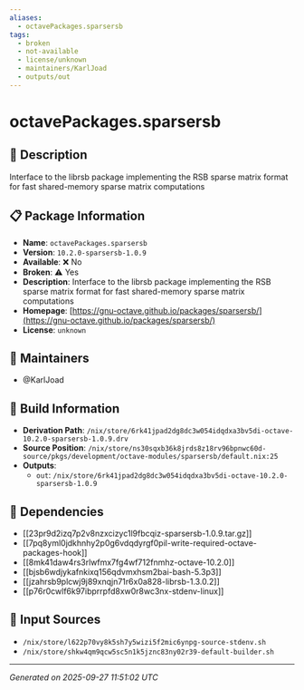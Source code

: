 ```yaml
---
aliases:
  - octavePackages.sparsersb
tags:
  - broken
  - not-available
  - license/unknown
  - maintainers/KarlJoad
  - outputs/out
---
```


# octavePackages.sparsersb

## 📝 Description

Interface to the librsb package implementing the RSB sparse matrix format for fast shared-memory sparse matrix computations

## 📋 Package Information

- **Name**: `octavePackages.sparsersb`
- **Version**: `10.2.0-sparsersb-1.0.9`
- **Available**: ❌ No
- **Broken**: ⚠️ Yes
- **Description**: Interface to the librsb package implementing the RSB sparse matrix format for fast shared-memory sparse matrix computations
- **Homepage**: [https://gnu-octave.github.io/packages/sparsersb/](https://gnu-octave.github.io/packages/sparsersb/)
- **License**: `unknown`
## 👥 Maintainers

- @KarlJoad


## 🔧 Build Information

- **Derivation Path**: `/nix/store/6rk41jpad2dg8dc3w054idqdxa3bv5di-octave-10.2.0-sparsersb-1.0.9.drv`
- **Source Position**: `/nix/store/ns30sqxb36k8jrds8z18rv96bpnwc60d-source/pkgs/development/octave-modules/sparsersb/default.nix:25`
- **Outputs**:
  - `out`:  `/nix/store/6rk41jpad2dg8dc3w054idqdxa3bv5di-octave-10.2.0-sparsersb-1.0.9`

## 🔗 Dependencies

- [[23pr9d2izq7p2v8nzxcizyc1l9fbcqiz-sparsersb-1.0.9.tar.gz]]
- [[7pq8yml0jdkhnhy2p0g6vdqdyrgf0pil-write-required-octave-packages-hook]]
- [[8mk41daw4rs3rlwfmx7fg4wf712fnmhz-octave-10.2.0]]
- [[bjsb6wdjykafnkixq156qdvmxhsm2bai-bash-5.3p3]]
- [[jzahrsb9plcwj9j89xnqjn71r6x0a828-librsb-1.3.0.2]]
- [[p76r0cwlf6k97ibprrpfd8xw0r8wc3nx-stdenv-linux]]

## 📁 Input Sources

- `/nix/store/l622p70vy8k5sh7y5wizi5f2mic6ynpg-source-stdenv.sh`
- `/nix/store/shkw4qm9qcw5sc5n1k5jznc83ny02r39-default-builder.sh`

---
*Generated on 2025-09-27 11:51:02 UTC*
